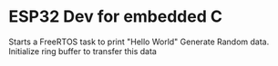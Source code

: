 # ESP32 Dev for embedded C 

Starts a FreeRTOS task to print "Hello World"
Generate Random data.
Initialize ring buffer to transfer this data

